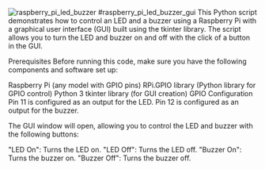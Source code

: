 ![raspberry_pi_led_buzzer](https://github.com/qbi777/raspberry_pi_led_buzzer_gui/assets/123941775/9ce039bd-7f7c-4c63-9710-86e5bd61162c)
#raspberry_pi_led_buzzer_gui
This Python script demonstrates how to control an LED and a buzzer using a Raspberry Pi with a graphical user interface (GUI) built using the tkinter library. The script allows you to turn the LED and buzzer on and off with the click of a button in the GUI.

Prerequisites
Before running this code, make sure you have the following components and software set up:

Raspberry Pi (any model with GPIO pins)
RPi.GPIO library (Python library for GPIO control)
Python 3
tkinter library (for GUI creation)
GPIO Configuration
Pin 11 is configured as an output for the LED.
Pin 12 is configured as an output for the buzzer.

The GUI window will open, allowing you to control the LED and buzzer with the following buttons:

"LED On": Turns the LED on.
"LED Off": Turns the LED off.
"Buzzer On": Turns the buzzer on.
"Buzzer Off": Turns the buzzer off.
